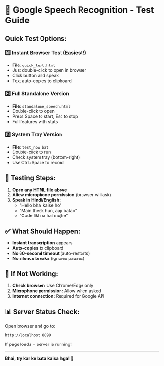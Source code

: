 # 🎤 Google Speech Recognition - Test Guide

## Quick Test Options:

### 1️⃣ **Instant Browser Test** (Easiest!)
- **File:** `quick_test.html`
- Just double-click to open in browser
- Click button and speak
- Text auto-copies to clipboard

### 2️⃣ **Full Standalone Version**
- **File:** `standalone_speech.html`
- Double-click to open
- Press Space to start, Esc to stop
- Full features with stats

### 3️⃣ **System Tray Version**
- **File:** `test_now.bat`
- Double-click to run
- Check system tray (bottom-right)
- Use Ctrl+Space to record

## 🧪 Testing Steps:

1. **Open any HTML file above**
2. **Allow microphone permission** (browser will ask)
3. **Speak in Hindi/English:**
   - "Hello bhai kaise ho"
   - "Main theek hun, aap batao"
   - "Code likhna hai mujhe"

## ✅ What Should Happen:

- **Instant transcription** appears
- **Auto-copies** to clipboard
- **No 60-second timeout** (auto-restarts)
- **No silence breaks** (ignores pauses)

## 🔧 If Not Working:

1. **Check browser:** Use Chrome/Edge only
2. **Microphone permission:** Allow when asked
3. **Internet connection:** Required for Google API

## 📊 Server Status Check:

Open browser and go to:
```
http://localhost:8899
```

If page loads = server is running!

---

**Bhai, try kar ke bata kaisa laga!** 🚀
